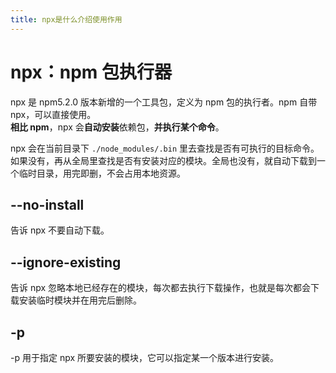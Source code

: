 ```yaml
---
title: npx是什么介绍使用作用
---
```


# npx：npm 包执行器

npx 是 npm5.2.0 版本新增的一个工具包，定义为 npm 包的执行者。npm 自带 npx，可以直接使用。  
**相比 npm**，npx 会**自动安装**依赖包，**并执行某个命令**。

npx 会在当前目录下 `./node_modules/.bin` 里去查找是否有可执行的目标命令。如果没有，再从全局里查找是否有安装对应的模块。全局也没有，就自动下载到一个临时目录，用完即删，不会占用本地资源。

## --no-install

告诉 npx 不要自动下载。

## --ignore-existing

告诉 npx 忽略本地已经存在的模块，每次都去执行下载操作，也就是每次都会下载安装临时模块并在用完后删除。

## -p

-p 用于指定 npx 所要安装的模块，它可以指定某一个版本进行安装。
